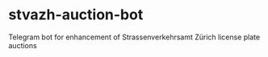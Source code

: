# stvazh-auction-bot
Telegram bot for enhancement of Strassenverkehrsamt Zürich license plate auctions
